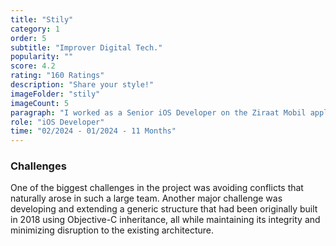 ```yaml
---
title: "Stily"
category: 1
order: 5
subtitle: "Improver Digital Tech."
popularity: ""
score: 4.2
rating: "160 Ratings"
description: "Share your style!"
imageFolder: "stily"
imageCount: 5
paragraph: "I worked as a Senior iOS Developer on the Ziraat Mobil application for 11 months. As part of a 40-person team at Roofstacks, we provided outsourcing services to Ziraat Bank. During this time, I played a key role in integrating the latest version of SealSDK into the application. Additionally, as part of Ziraat Bank’s Digital Transformation Program, I was actively involved in redesigning the main dashboard and developing the funds management screens."
role: "iOS Developer"
time: "02/2024 - 01/2024 - 11 Months"
---
```


### Challenges

One of the biggest challenges in the project was avoiding conflicts that naturally arose in such a large team. Another major challenge was developing and extending a generic structure that had been originally built in 2018 using Objective-C inheritance, all while maintaining its integrity and minimizing disruption to the existing architecture.
